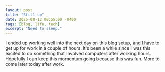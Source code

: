 ```yaml
---
layout: post
title: "Still up"
date: 2025-08-12 00:55:00 -0400
tags: [blog, life, tech]
excerpt: "Need to sleep."
---
```


I ended up working well into the next day on this blog setup, and I have to get up for work in a couple of hours. It's been a while since I was this excited to do something that involved computers after working hours.
Hopefully I can keep this momentum going because this was fun. More to come later today after work.